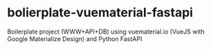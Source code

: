 # bolierplate-vuematerial-fastapi
Boilerplate project (WWW+API+DB) using vuematerial.io (VueJS with Google Materialize Design) and Python FastAPI
